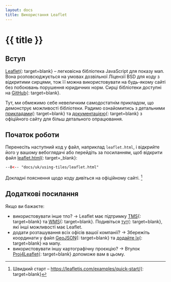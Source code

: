 ```yaml
---
layout: docs
title: Використання Leaflet
---
```


# {{ title }}

## Вступ

[Leaflet](http://leafletjs.com/){: target=blank}&nbsp;– легковісна бібліотека JavaScript для показу мап. Вона розповсюджується на умовах дозвільної Ліцензії BSD для коду з відкритими сирцями, тож її можна використовувати на будь-якому сайті без побоювань порушення юридичних норм. Сирці бібліотеки доступні на [GitHub](http://github.com/Leaflet/Leaflet){: target=blank}.

Тут, ми обмежимо себе невеличким самодостатнім прикладом, що демонструє можливості бібліотеки. Радимо ознайомитись з детальними [прикладами](http://leafletjs.com/examples.html){: target=blank} та [документацією](http://leafletjs.com/reference.html){: target=blank} з офіційного сайту для більш детального опрацювання.

## Початок роботи

Перенесіть наступний код у файл, наприклад `leaflet.html`, і відкрийте його у вашому вебоглядачі або перейдіть за посиланням, щоб відкрити файл [leaflet.html](leaflet.html){: target=_blank}:

``` html title="leaflet.html"
--8<-- "docs/uk/using-tiles/leaflet.html"
```


Докладні пояснення щодо коду дивіться на офіційному сайті. [^1]

## Додаткові посилання

Якщо ви бажаєте:

* використовувати інше тло?&nbsp;→ Leaflet має підтримку [TMS](https://uk.wikipedia.org/wiki/Tile_Map_Service){: target=blank} та [WMS](https://uk.wikipedia.org/wiki/Web_Map_Service){: target=blank}. Подивіться [тут](http://leafletjs.com/reference.html#tilelayer){: target=blank}, які інші можливості має Leaflet.
* додати розташування всіх офісів вашої компанії?&nbsp;→ Збережіть координати у файл [GeoJSON](http://geojson.org/){: target=blank} та [додайте їх](http://leafletjs.com/examples/geojson.html){: target=blank} на мапу.
* використовувати іншу картографічну проєкцію?&nbsp;→ Втулок [Proj4Leaflet](https://github.com/kartena/Proj4Leaflet){: target=blank} допоможе вам в цьому.

[^1]: Швидкий старт&nbsp;– <https://leafletjs.com/examples/quick-start/>{: target=blank}
